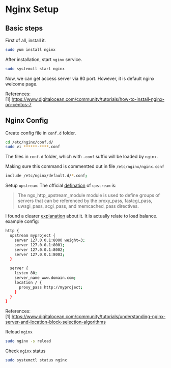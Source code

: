 # Nginx Setup
## Basic steps
First of all, install it.
``` bash
sudo yum install nginx
```

After installation, start `nginx` service.
``` bash
sudo systemctl start nginx
```

Now, we can get access server via 80 port. However, it is default nginx welcome page.


References:<br/>
[1] https://www.digitalocean.com/community/tutorials/how-to-install-nginx-on-centos-7


## Nginx Config
Create config file in `conf.d` folder.
``` bash
cd /etc/nginx/conf.d/
sudo vi ******-****.conf
```

The files in `conf.d` folder, which with `.conf` suffix will be loaded by `nginx`. 

Making sure this command is commentted out in file `/etc/nginx/nginx.conf`
``` bash
include /etc/nginx/default.d/*.conf;
```


Setup `upstream`:
The official [defination](http://nginx.org/en/docs/http/ngx_http_upstream_module.html) of `upstream` is:
> The ngx_http_upstream_module module is used to define groups of servers that can be referenced by the proxy_pass, fastcgi_pass, uwsgi_pass, scgi_pass, and memcached_pass directives.

I found a clearer [explanation](https://stackoverflow.com/questions/5877929/what-does-upstream-mean-in-nginx) about it. It is actually relate to load balance.
example config:
``` bash
http {
  upstream myproject {
    server 127.0.0.1:8000 weight=3;
    server 127.0.0.1:8001;
    server 127.0.0.1:8002;    
    server 127.0.0.1:8003;
  }

  server {
    listen 80;
    server_name www.domain.com;
    location / {
      proxy_pass http://myproject;
    }
  }
}
```

References:<br/>
[1] https://www.digitalocean.com/community/tutorials/understanding-nginx-server-and-location-block-selection-algorithms<br/>


Reload `nginx`
``` bash
sudo nginx -s reload
```

Check `nginx` status
``` bash
sudo systemctl status nginx
```
